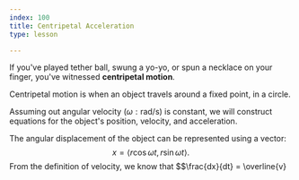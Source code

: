```yaml
---
index: 100
title: Centripetal Acceleration
type: lesson

---
```


If you've played tether ball, swung a yo-yo, or spun a necklace on your finger, you've witnessed **centripetal motion**. 

Centripetal motion is when an object travels around a fixed point, in a circle. 

Assuming out angular velocity ($\omega: \text{rad/s}$) is constant, we will construct equations for the object's position, velocity, and acceleration.

The angular displacement of the object can be represented using a vector:
$$ x = \left<  r\cos\omega t , r\sin\omega t\right>.$$
From the definition of velocity, we know that
$$\frac{dx}{dt} = \overline{v}

<!--stackedit_data:
eyJoaXN0b3J5IjpbMTg0OTAwMjUyNl19
-->